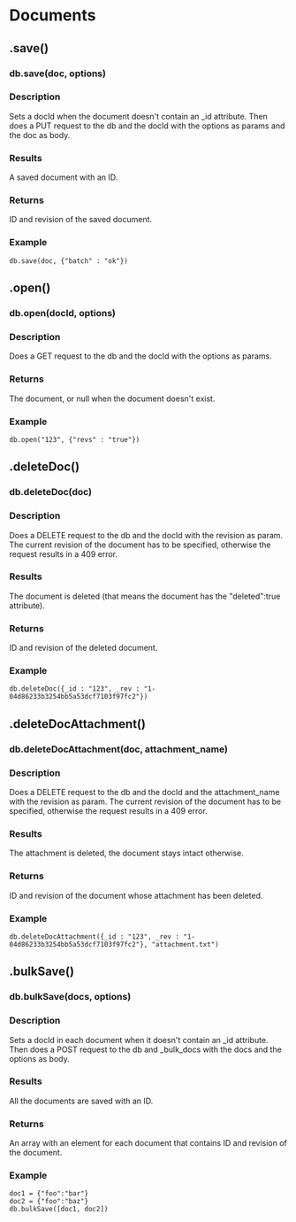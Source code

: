 # Documents

## .save()

### db.save(doc, options)

### Description
Sets a docId when the document doesn't contain an _id attribute. Then does a PUT request to the db and the docId with the options as params and the doc as body. 

### Results
A saved document with an ID. 

### Returns
ID and revision of the saved document.

### Example
    db.save(doc, {"batch" : "ok"})
    

## .open()

### db.open(docId, options)

### Description
Does a GET request to the db and the docId with the options as params.

### Returns
The document, or null when the document doesn't exist.

### Example
    db.open("123", {"revs" : "true"})
     
     
## .deleteDoc()

### db.deleteDoc(doc)

### Description
Does a DELETE request to the db and the docId with the revision as param. The current revision of the document has to be specified, otherwise the request results in a 409 error.

### Results
The document is deleted (that means the document has the "deleted":true attribute).

### Returns
ID and revision of the deleted document.

### Example
    db.deleteDoc({_id : "123", _rev : "1-04d86233b3254bb5a53dcf7103f97fc2"})
     
     
     
## .deleteDocAttachment()

### db.deleteDocAttachment(doc, attachment_name)

### Description
Does a DELETE request to the db and the docId and the attachment_name with the revision as param. The current revision of the document has to be specified, otherwise the request results in a 409 error.

### Results
The attachment is deleted, the document stays intact otherwise.

### Returns
ID and revision of the document whose attachment has been deleted.

### Example
    db.deleteDocAttachment({_id : "123", _rev : "1-04d86233b3254bb5a53dcf7103f97fc2"}, "attachment.txt")
     

     
## .bulkSave()

### db.bulkSave(docs, options)

### Description
Sets a docId in each document when it doesn't contain an _id attribute. Then does a POST request to the db and _bulk_docs with the docs and the options as body. 

### Results
All the documents are saved with an ID.

### Returns
An array with an element for each document that contains ID and revision of the document.

### Example
    doc1 = {"foo":"bar"}
    doc2 = {"foo":"baz"}
    db.bulkSave([doc1, doc2])
    

